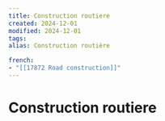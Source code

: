 ```yaml
---
title: Construction routiere
created: 2024-12-01
modified: 2024-12-01
tags: 
alias: Construction routière

french:
- "[[17872 Road construction]]"
---
```

# Construction routiere
